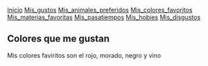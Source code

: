 
[Inicio](Pagina_principal)  [Mis_gustos](./mis_gustos.md) [Mis_animales_preferidos](./mis_animales_preferidos.md) [Mis_colores_favoritos](./mis_colores_favoritos.md) [Mis_materias_favoritas](./mis_materias_favoritas.md) [Mis_pasatiempos](./mis_pasatiempos.md) [Mis_hobies](./mis_hobies.md) [Mis_disgustos](./mis_disgustos.md)

## Colores que me gustan

Mis colores faviritos  son el rojo, morado, negro y vino
